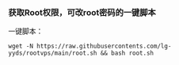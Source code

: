 ### 获取Root权限，可改root密码的一键脚本

一键脚本：

```
wget -N https://raw.githubusercontents.com/lg-yyds/rootvps/main/root.sh && bash root.sh
```
